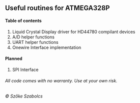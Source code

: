 ## Useful routines for ATMEGA328P

#### Table of contents

1. Liquid Crystal Display driver for HD44780 compilant devices
2. A/D helper functions
3. UART helper functions
4. Onewire Interface implementation

#### Planned
1. SPI Interface

###### All code comes with no warranty. Use at your own risk.

*&copy; Szőke Szabolcs*
